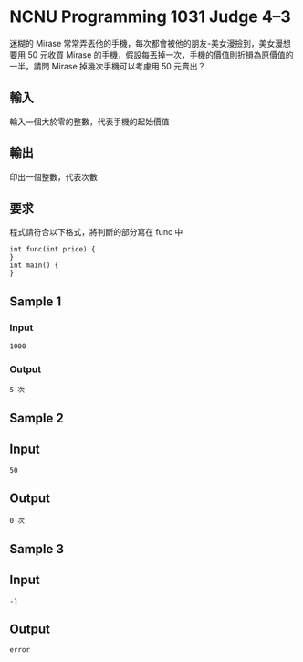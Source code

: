 ﻿# NCNU Programming 1031 Judge 4–3
迷糊的 Mirase 常常弄丟他的手機，每次都會被他的朋友-美女漫撿到，美女漫想要用 50 元收買 Mirase 的手機，假設每丟掉一次，手機的價值則折損為原價值的一半，請問 Mirase 掉幾次手機可以考慮用 50 元賣出？

## 輸入

輸入一個大於零的整數，代表手機的起始價值

## 輸出

印出一個整數，代表次數

## 要求

程式請符合以下格式，將判斷的部分寫在 func 中

```
int func(int price) {
}
int main() {
}
```

## Sample 1

### Input

`1000`

### Output

`5 次`

## Sample 2

## Input

`50`

## Output

`0 次`

## Sample 3

## Input

`-1`

## Output

`error`

